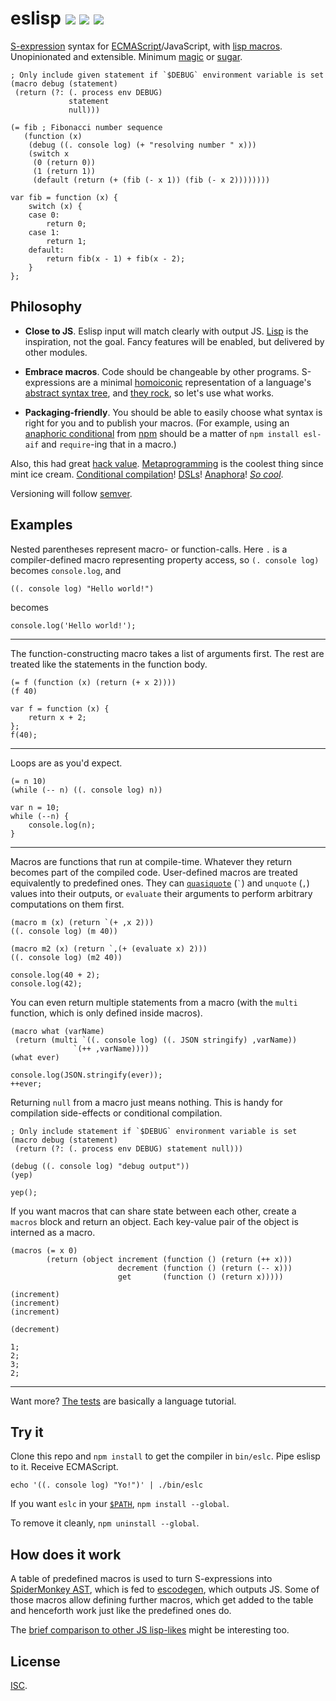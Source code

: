 # eslisp [![](https://img.shields.io/badge/api-unstable-red.svg?style=flat-square)][1] [![](https://img.shields.io/travis/anko/eslisp.svg?style=flat-square)][2] [![](https://img.shields.io/badge/chat-gitter_%E2%86%92-blue.svg?style=flat-square)][3]

[S-expression][4] syntax for [ECMAScript][5]/JavaScript, with [lisp macros][6].
Unopinionated and extensible.  Minimum [magic][7] or [sugar][8].

<!-- !test program ./bin/eslc | head -c -1 -->

<!-- !test in fib -->

    ; Only include given statement if `$DEBUG` environment variable is set
    (macro debug (statement)
     (return (?: (. process env DEBUG)
                 statement
                 null)))

    (= fib ; Fibonacci number sequence
       (function (x)
        (debug ((. console log) (+ "resolving number " x)))
        (switch x
         (0 (return 0))
         (1 (return 1))
         (default (return (+ (fib (- x 1)) (fib (- x 2))))))))

<!-- !test out fib -->

    var fib = function (x) {
        switch (x) {
        case 0:
            return 0;
        case 1:
            return 1;
        default:
            return fib(x - 1) + fib(x - 2);
        }
    };

## Philosophy

-   **Close to JS**.  Eslisp input will match clearly with output JS.
    [Lisp][9] is the inspiration, not the goal.  Fancy features will be
    enabled, but delivered by other modules.

-   **Embrace macros**.  Code should be changeable by other programs.
    S-expressions are a minimal [homoiconic][10] representation of a language's
    [abstract syntax tree][11], and [they rock][12], so let's use what works.

-   **Packaging-friendly**.  You should be able to easily choose what syntax is
    right for you and to publish your macros.  (For example, using an
    [anaphoric conditional][13] from [npm][14] should be a matter of `npm
    install esl-aif` and `require`-ing that in a macro.)

Also, this had great [hack value][15].  [Metaprogramming][16] is the coolest
thing since mint ice cream.  [Conditional compilation][17]!  [DSLs][18]!
[Anaphora][19]!  [*So cool*][20].

Versioning will follow [semver][21].

## Examples

Nested parentheses represent macro- or function-calls.  Here `.` is a
compiler-defined macro representing property access, so `(. console log)`
becomes `console.log`, and

<!-- !test in initial -->

    ((. console log) "Hello world!")

becomes

<!-- !test out initial -->

    console.log('Hello world!');

* * *

The function-constructing macro takes a list of arguments first.  The rest are
treated like the statements in the function body.

<!-- !test in func and call -->

    (= f (function (x) (return (+ x 2))))
    (f 40)

<!-- !test out func and call -->

    var f = function (x) {
        return x + 2;
    };
    f(40);

* * *

Loops are as you'd expect.

<!-- !test in while loop -->

    (= n 10)
    (while (-- n) ((. console log) n))

<!-- !test out while loop -->

    var n = 10;
    while (--n) {
        console.log(n);
    }

* * *

Macros are functions that run at compile-time.  Whatever they return becomes
part of the compiled code.  User-defined macros are treated equivalently to
predefined ones.  They can [`quasiquote`][22] (`` ` ``) and `unquote` (`,`)
values into their outputs, or `evaluate` their arguments to perform arbitrary
computations on them first.

<!-- !test in macro and call -->

    (macro m (x) (return `(+ ,x 2)))
    ((. console log) (m 40))

    (macro m2 (x) (return `,(+ (evaluate x) 2)))
    ((. console log) (m2 40))

<!-- !test out macro and call -->

    console.log(40 + 2);
    console.log(42);

You can even return multiple statements from a macro (with the `multi`
function, which is only defined inside macros).

<!-- !test in multiple-return macro -->

    (macro what (varName)
     (return (multi `((. console log) ((. JSON stringify) ,varName))
                  `(++ ,varName))))
    (what ever)

<!-- !test out multiple-return macro -->

    console.log(JSON.stringify(ever));
    ++ever;

Returning `null` from a macro just means nothing.  This is handy for
compilation side-effects or conditional compilation.

<!-- !test in nothing-returning macro -->

    ; Only include statement if `$DEBUG` environment variable is set
    (macro debug (statement)
     (return (?: (. process env DEBUG) statement null)))

    (debug ((. console log) "debug output"))
    (yep)

<!-- !test out nothing-returning macro -->

    yep();

If you want macros that can share state between each other, create a `macros`
block and return an object.  Each key-value pair of the object is interned as a
macro.

<!-- !test in macros block -->

    (macros (= x 0)
            (return (object increment (function () (return (++ x)))
                            decrement (function () (return (-- x)))
                            get       (function () (return x)))))

    (increment)
    (increment)
    (increment)

    (decrement)

<!-- !test out macros block -->

    1;
    2;
    3;
    2;

* * *

Want more?  [The tests][23] are basically a language tutorial.

## Try it

Clone this repo and `npm install` to get the compiler in `bin/eslc`.  Pipe
eslisp to it. Receive ECMAScript.

    echo '((. console log) "Yo!")' | ./bin/eslc

If you want `eslc` in your [`$PATH`][24], `npm install --global`.

To remove it cleanly, `npm uninstall --global`.

## How does it work

A table of predefined macros is used to turn S-expressions into [SpiderMonkey
AST][25], which is fed to [escodegen][26], which outputs JS.  Some of those
macros allow defining further macros, which get added to the table and
henceforth work just like the predefined ones do.

The [brief comparison to other JS lisp-likes][27] might be interesting too.

## License

[ISC][28].

[1]: http://semver.org/
[2]: https://travis-ci.org/anko/eslisp
[3]: https://gitter.im/anko/eslisp
[4]: https://en.wikipedia.org/wiki/S-expression
[5]: http://en.wikipedia.org/wiki/ECMAScript
[6]: http://stackoverflow.com/questions/267862/what-makes-lisp-macros-so-special
[7]: http://www.catb.org/jargon/html/M/magic.html
[8]: http://en.wikipedia.org/wiki/Syntactic_sugar
[9]: https://en.wikipedia.org/wiki/Lisp_(programming_language)
[10]: http://en.wikipedia.org/wiki/Homoiconicity
[11]: http://en.wikipedia.org/wiki/Abstract_syntax_tree
[12]: http://blog.rongarret.info/2015/05/why-lisp.html
[13]: https://en.wikipedia.org/wiki/Anaphoric_macro
[14]: https://www.npmjs.com/
[15]: http://www.catb.org/jargon/html/H/hack-value.html
[16]: http://en.wikipedia.org/wiki/Metaprogramming
[17]: http://en.wikipedia.org/wiki/Conditional_compilation
[18]: http://en.wikipedia.org/wiki/Domain-specific_language
[19]: http://en.wikipedia.org/wiki/Anaphoric_macro
[20]: http://c2.com/cgi/wiki?LispMacro
[21]: http://semver.org/spec/v2.0.0.html
[22]: http://axisofeval.blogspot.co.uk/2013/04/a-quasiquote-i-can-understand.html
[23]: https://github.com/anko/eslisp/blob/master/test.ls
[24]: http://en.wikipedia.org/wiki/PATH_(variable)
[25]: https://developer.mozilla.org/en-US/docs/Mozilla/Projects/SpiderMonkey/Parser_API
[26]: https://github.com/estools/escodegen
[27]: doc/comparison-to-other-js-lisps.markdown
[28]: http://opensource.org/licenses/ISC

